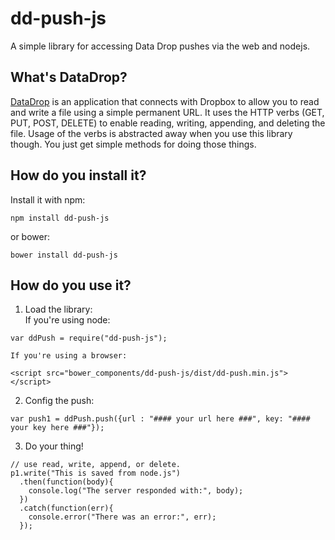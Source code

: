 # dd-push-js
A simple library for accessing Data Drop pushes via the web and nodejs.  

## What's DataDrop?
[DataDrop](https://www.datadropapp.com) is an application that connects with Dropbox to allow you to 
read and write a file using a simple permanent URL. It uses the HTTP verbs (GET, PUT, POST, DELETE) to 
enable reading, writing, appending, and deleting the file.  Usage of the verbs is abstracted away when you use 
this library though.  You just get simple methods for doing those things.  

## How do you install it?
Install it with npm: 
```
npm install dd-push-js
```
or bower:
```
bower install dd-push-js
```

## How do you use it?  

1.  Load the library:   
  If you're using node:
  ``` 
  var ddPush = require("dd-push-js");
  ```
    If you're using a browser:
  ```
  <script src="bower_components/dd-push-js/dist/dd-push.min.js"></script>
  ```  
  
2. Config the push:
  ```
  var push1 = ddPush.push({url : "#### your url here ###", key: "#### your key here ###"});
  ```
  
3. Do your thing!
  ```
  // use read, write, append, or delete.
  p1.write("This is saved from node.js")
    .then(function(body){
      console.log("The server responded with:", body);
    })
    .catch(function(err){
      console.error("There was an error:", err);
    });
  ```
